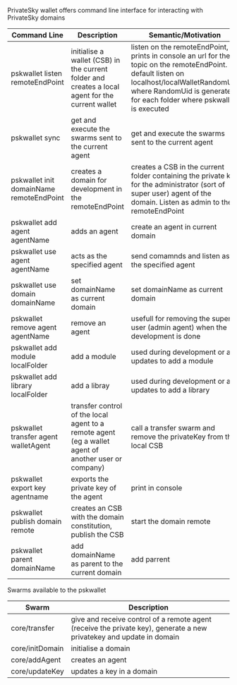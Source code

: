 PrivateSky wallet offers command line interface for interacting with PrivateSky domains


Command Line| Description| Semantic/Motivation 
----------------------------------------- | ---------------------------------------- | -------------------------------------------- 
pskwallet listen remoteEndPoint | initialise a wallet (CSB) in the current folder and  creates a local agent for the current wallet| listen on the remoteEndPoint, prints in console an url for the topic on the remoteEndPoint. By default listen on localhost/localWalletRandomUid where RandomUid is generated for each folder where pskwallet is executed
pskwallet sync | get and execute the swarms sent to the current agent  | get and execute the swarms sent to the current agent
pskwallet init domainName  remoteEndPoint | creates a domain for development in the remoteEndPoint | creates a  CSB in the current folder containing the private key for the administrator (sort of super user) agent of the domain. Listen as admin to the remoteEndPoint
pskwallet add agent agentName | adds an agent | create an agent in current domain
pskwallet use agent agentName | acts as the specified agent | send comamnds and listen as the specified agent
pskwallet use domain domainName | set domainName as current domain | set domainName as current domain
pskwallet remove agent agentName| remove an agent | usefull for removing the super user (admin agent) when the development is done
pskwallet add module localFolder | add a module  | used during development or at updates to add a module
pskwallet add library localFolder | add a libray  | used during development or at updates to add a library
pskwallet transfer agent walletAgent| transfer control of the local agent to a remote agent (eg a wallet agent of another user or company) | call a transfer swarm and remove the privateKey from the local CSB
pskwallet export key agentname| exports the private key of the agent  | print in console
pskwallet publish domain remote | creates an CSB with the domain constitution, publish the CSB | start the domain remote
pskwallet parent domainName  | add domainName as parent to the current domain |  add parrent


Swarms available to the pskwallet

Swarm | Description
------------------------ | ------------------------------------------------------
core/transfer            | give and receive control of a remote agent (receive the private key), generate a new privatekey and update in domain 
core/initDomain          | initialise a domain
core/addAgent            | creates an agent
core/updateKey           | updates a key in a domain
